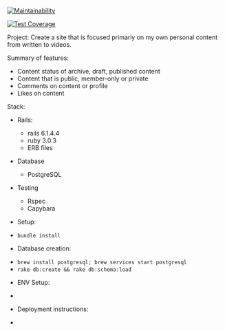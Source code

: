 [![Maintainability](https://api.codeclimate.com/v1/badges/b387c316517843edbc95/maintainability)](https://codeclimate.com/github/misterhtmlcss/mastery-blog/maintainability)

[![Test Coverage](https://api.codeclimate.com/v1/badges/b387c316517843edbc95/test_coverage)](https://codeclimate.com/github/misterhtmlcss/mastery-blog/test_coverage)

Project:
Create a site that is focused primariy on my own personal content from written to videos.

Summary of features:
- Content status of archive, draft, published content
- Content that is public, member-only or private
- Comments on content or profile
- Likes on content

Stack:
* Rails: 
    * rails 6.1.4.4 
    * ruby 3.0.3
    * ERB files
* Database
    * PostgreSQL
* Testing
    * Rspec
    * Capybara
    

* Setup:
- `bundle install`

* Database creation: 
- `brew install postgresql; brew services start postgresql`
- `rake db:create && rake db:schema:load`

* ENV Setup:
- 

* Deployment instructions:
- 

